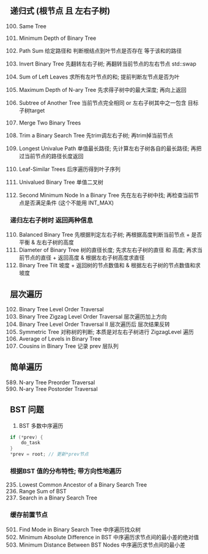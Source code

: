 ## 递归式 (根节点 且 左右子树)
00100. Same Tree
00111. Minimum Depth of Binary Tree
00112. Path Sum                     给定路径和 判断根结点到叶节点是否存在 等于该和的路径
00226. Invert Binary Tree           先翻转左右子树; 再翻转当前节点的左右节点 std::swap
00404. Sum of Left Leaves           求所有左叶节点的和; 提前判断左节点是否为叶
00559. Maximum Depth of N-ary Tree  先求得子树中的最大深度; 再向上返回
00572. Subtree of Another Tree      当前节点完全相同 or 左右子树其中之一包含 目标子树target
00617. Merge Two Binary Trees
00669. Trim a Binary Search Tree    先trim调左右子树; 再trim掉当前节点
00687. Longest Univalue Path        单值最长路径; 先计算左右子树各自的最长路径; 再把过当前节点的路径长度返回
00872. Leaf-Similar Trees           后序遍历得到叶子序列
00965. Univalued Binary Tree        单值二叉树

00671. Second Minimum Node In a Binary Tree 先在左右子树中找; 再检查当前节点是否满足条件 (这个不能用 INT_MAX)

### 递归左右子树时 返回两种信息
00110. Balanced Binary Tree         先根据判定左右子树; 再根据高度判断当前节点
    + 是否平衡 & 左右子树的高度
00543. Diameter of Binary Tree      树的直径长度; 先求左右子树的直径 和 高度; 再求当前节点的直径
    + 返回高度 & 根据左右子树高度求直径
00563. Binary Tree Tilt             坡度
    + 返回树的节点数值和 & 根据左右子树的节点数值和求坡度

## 层次遍历
00102. Binary Tree Level Order Traversal
00103. Binary Tree Zigzag Level Order Traversal 层次遍历加上方向
00107. Binary Tree Level Order Traversal II     层次遍历后 层次结果反转
00101. Symmetric Tree                           对称树的判断; 本质是对左右子树进行 ZigzagLevel 遍历
00637. Average of Levels in Binary Tree
00993. Cousins in Binary Tree                   记录 prev 层队列

## 简单遍历
00589. N-ary Tree Preorder Traversal
00590. N-ary Tree Postorder Traversal

## BST 问题
1. BST 多数中序遍历
```c++
if (*prev) {
    do_task
}
*prev = root; // 更新*prev节点
```
### 根据BST 值的分布特性; 带方向性地遍历
00235. Lowest Common Ancestor of a Binary Search Tree
00938. Range Sum of BST
00700. Search in a Binary Search Tree

### 缓存前置节点
00501. Find Mode in Binary Search Tree    中序遍历找众树
00530. Minimum Absolute Difference in BST 中序遍历求节点间的最小差的绝对值
00783. Minimum Distance Between BST Nodes 中序遍历求节点间的最小差